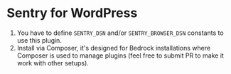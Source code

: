 # Sentry for WordPress

1. You have to define `SENTRY_DSN` and/or `SENTRY_BROWSER_DSN` constants to use this plugin.
2. Install via Composer, it's designed for Bedrock installations where Composer is used to manage plugins (feel free to submit PR to make it work with other setups).
